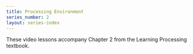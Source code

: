 ```yaml
---
title: Processing Environment
series_number: 2
layout: series-index
---
```


These video lessons accompany Chapter 2 from the Learning Processing textbook.